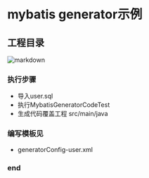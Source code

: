 # mybatis generator示例

## 工程目录
![markdown](http://pv1exaqov.bkt.clouddn.com/123.png "markdown")

### 执行步骤
- 导入user.sql
- 执行MybatisGeneratorCodeTest
- 生成代码覆盖工程 src/main/java

### 编写模板见 
- generatorConfig-user.xml
### end